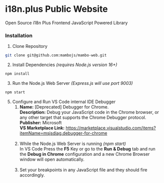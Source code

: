 # i18n.plus Public Website
Open Source i18n Plus Frontend JavaScript Powered Library
### Installation
1. Clone Repository
```bash
git clone git@github.com:mambojs/mambo-web.git
```
2. Install Dependencies *(requires Node.js version 16+)*
```bash
npm install
```
3. Run the Node.js Web Server *(Express.js will use port 9003)*
```bash
npm start
```
5. Configure and Run VS Code internal IDE Debugger
      1. **Name:** [Deprecated] Debugger for Chrome.<br>
        **Description:** Debug your JavaScript code in the Chrome browser, or any other target that supports the Chrome Debugger protocol.<br>
        **Publisher:** Microsoft<br>
        **VS Marketplace Link:** https://marketplace.visualstudio.com/items?itemName=msjsdiag.debugger-for-chrome<br><br>
      2. While the Node.js Web Server is running *(npm start)*<br>
    In VS Code Press the **F5** Key or go to the **Run & Debug** tab and run the **Debug in Chrome** configuration and a new Chrome Browser window will open automatically.<br><br>
    3. Set your breakpoints in any JavaScript file and they should fire accordingly.
